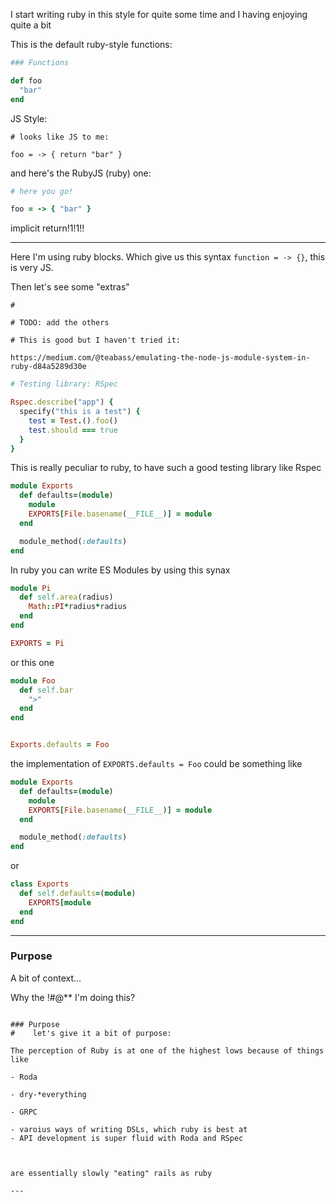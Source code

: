 I start writing ruby in this style for quite some time and I having enjoying quite a bit

This is the default ruby-style functions: 

```ruby
### Functions

def foo
  "bar"
end
```

JS Style:

```
# looks like JS to me:
 
foo = -> { return "bar" }
```


and here's the RubyJS (ruby) one:

```ruby
# here you go!

foo = -> { "bar" }
```

implicit return!1!1!!

---

Here I'm using ruby blocks. Which give us this syntax `function = -> {}`, this is very JS.




Then let's see some "extras"


```
# 

# TODO: add the others

# This is good but I haven't tried it:

https://medium.com/@teabass/emulating-the-node-js-module-system-in-ruby-d84a5289d30e
```

```ruby
# Testing library: RSpec 

Rspec.describe("app") {
  specify("this is a test") {
    test = Test.().foo()
    test.should === true
  }
}
```

This is really peculiar to ruby, to have such a good testing library like Rspec


```ruby
module Exports
  def defaults=(module)
    module
    EXPORTS[File.basename(__FILE__)] = module
  end

  module_method(:defaults)
end
```


In ruby you can write ES Modules by using this synax

```ruby
module Pi
  def self.area(radius)
    Math::PI*radius*radius
  end
end

EXPORTS = Pi

```

or this one


```ruby
module Foo
  def self.bar
    ">"
  end
end


Exports.defaults = Foo
```


the implementation of `EXPORTS.defaults = Foo`  could be something like

```ruby
module Exports
  def defaults=(module)
    module
    EXPORTS[File.basename(__FILE__)] = module
  end

  module_method(:defaults)
end
```

or 

```ruby
class Exports
  def self.defaults=(module)
    EXPORTS[module
  end
end
```



---


### Purpose

A bit of context...

Why the !#@** I'm doing this?

```

### Purpose
#    let's give it a bit of purpose:

The perception of Ruby is at one of the highest lows because of things like 

- Roda

- dry-*everything

- GRPC

- varoius ways of writing DSLs, which ruby is best at
- API development is super fluid with Roda and RSpec



are essentially slowly "eating" rails as ruby

---


